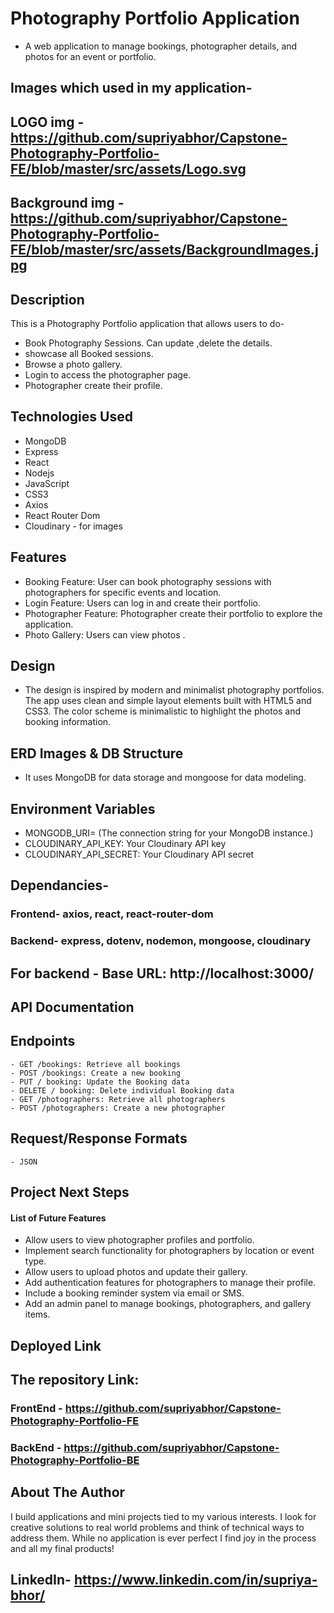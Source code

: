 
# Photography Portfolio Application

* A web application to manage bookings, photographer details, and photos for an event or portfolio.

## Images which used in my application-
  ## LOGO img - https://github.com/supriyabhor/Capstone-Photography-Portfolio-FE/blob/master/src/assets/Logo.svg
  ## Background img - https://github.com/supriyabhor/Capstone-Photography-Portfolio-FE/blob/master/src/assets/BackgroundImages.jpg

## Description
This is a Photography Portfolio application that allows users to do-
- Book Photography Sessions. Can update ,delete the details.
- showcase all Booked sessions.
- Browse a photo gallery.
- Login to access the photographer page.
- Photographer create their profile.


## Technologies Used
* MongoDB
* Express
* React
* Nodejs
* JavaScript
* CSS3
* Axios
* React Router Dom
* Cloudinary - for images


## Features
* Booking Feature: User can book photography sessions with photographers for specific events and location.
* Login Feature: Users can log in and create their portfolio.
* Photographer Feature: Photographer create their portfolio to explore the application.
* Photo Gallery: Users can view photos .


## Design
* The design is inspired by modern and minimalist photography portfolios. The app uses clean and simple layout elements built with HTML5 and CSS3. The color scheme is minimalistic to highlight the photos and booking information. 

## ERD Images & DB Structure
*  It uses MongoDB for data storage and mongoose for data modeling. 

## Environment Variables
* MONGODB_URI= (The connection string for your MongoDB instance.)
* CLOUDINARY_API_KEY: Your Cloudinary API key
* CLOUDINARY_API_SECRET: Your Cloudinary API secret

## Dependancies- 
  ### Frontend- axios, react, react-router-dom
  ### Backend- express, dotenv, nodemon, mongoose, cloudinary

## For backend - Base URL: http://localhost:3000/  

## API Documentation
  ## Endpoints
    - GET /bookings: Retrieve all bookings
    - POST /bookings: Create a new booking
    - PUT / booking: Update the Booking data
    - DELETE / booking: Delete individual Booking data
    - GET /photographers: Retrieve all photographers
    - POST /photographers: Create a new photographer

## Request/Response Formats
    - JSON
    


## Project Next Steps
#### List of Future Features
* Allow users to view photographer profiles and portfolio.
* Implement search functionality for photographers by location or event type.
* Allow users to upload photos and update their gallery.
* Add authentication features for photographers to manage their profile.
* Include a booking reminder system via email or SMS.
* Add an admin panel to manage bookings, photographers, and gallery items. 

## Deployed Link


## The repository Link:
   ### FrontEnd - https://github.com/supriyabhor/Capstone-Photography-Portfolio-FE
   ### BackEnd - https://github.com/supriyabhor/Capstone-Photography-Portfolio-BE

## About The Author
I build applications and mini projects tied to my various interests. I look for creative solutions to real world problems and think of technical ways to address them. While no application is ever perfect I find joy in the process and all my final products!
 
 ## LinkedIn- https://www.linkedin.com/in/supriya-bhor/
 

